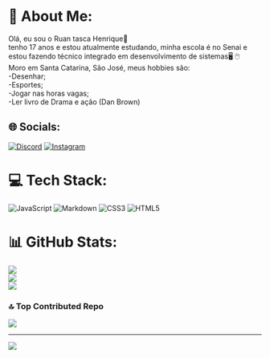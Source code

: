 # 💫 About Me:
Olá, eu sou o Ruan tasca Henrique🤙<br>tenho 17 anos e estou atualmente estudando, minha escola é no Senai e estou fazendo técnico integrado em desenvolvimento de sistemas🖥️ 🖱️<br>Moro em Santa Catarina, São José, meus hobbies são: <br>-Desenhar;<br>-Esportes;<br>-Jogar nas horas vagas;<br>-Ler livro de Drama e ação (Dan Brown)<br>


## 🌐 Socials:
[![Discord](https://img.shields.io/badge/Discord-%237289DA.svg?logo=discord&logoColor=white)](https://discord.gg/ruagameplay#6979) [![Instagram](https://img.shields.io/badge/Instagram-%23E4405F.svg?logo=Instagram&logoColor=white)](https://instagram.com/@ruantasca) 

# 💻 Tech Stack:
![JavaScript](https://img.shields.io/badge/javascript-%23323330.svg?style=for-the-badge&logo=javascript&logoColor=%23F7DF1E) ![Markdown](https://img.shields.io/badge/markdown-%23000000.svg?style=for-the-badge&logo=markdown&logoColor=white) ![CSS3](https://img.shields.io/badge/css3-%231572B6.svg?style=for-the-badge&logo=css3&logoColor=white) ![HTML5](https://img.shields.io/badge/html5-%23E34F26.svg?style=for-the-badge&logo=html5&logoColor=white)
# 📊 GitHub Stats:
![](https://github-readme-stats.vercel.app/api?username=ruantasca&theme=tokyonight&hide_border=false&include_all_commits=false&count_private=false)<br/>
![](https://github-readme-streak-stats.herokuapp.com/?user=ruantasca&theme=tokyonight&hide_border=false)<br/>
![](https://github-readme-stats.vercel.app/api/top-langs/?username=ruantasca&theme=tokyonight&hide_border=false&include_all_commits=false&count_private=false&layout=compact)

### 🔝 Top Contributed Repo
![](https://github-contributor-stats.vercel.app/api?username=ruantasca&limit=5&theme=dark&combine_all_yearly_contributions=true)

---
[![](https://visitcount.itsvg.in/api?id=ruantasca&icon=0&color=0)](https://visitcount.itsvg.in)

